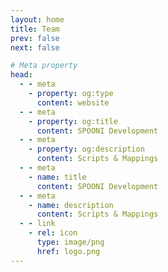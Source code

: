 ```yaml
---
layout: home
title: Team
prev: false
next: false

# Meta property
head:
  - - meta
    - property: og:type
      content: website
  - - meta
    - property: og:title
      content: SPOONI Development
  - - meta
    - property: og:description
      content: Scripts & Mappings
  - - meta
    - name: title
      content: SPOONI Development
  - - meta
    - name: description
      content: Scripts & Mappings
  - - link
    - rel: icon
      type: image/png
      href: logo.png
---
```


<script setup>
import {
  VPTeamPage,
  VPTeamPageTitle,
  VPTeamMembers,
  VPTeamPageSection
} from 'vitepress/theme'

const artist = [
        {
        avatar: 'https://cdn.discordapp.com/avatars/271688304674471937/e29d97d1eb733dbbb3040671d09e8be1.webp?size=128',
        name: 'Elitefighter',
        title: 'Lead 3D Artist',
        links: [
            { icon: 'github', link: 'https://github.com/Masterspooni' },
            { icon: 'discord', link: 'https://discordapp.com/users/989576880938176583/' },
        ]
    },
    {
        avatar: 'https://cdn.discordapp.com/avatars/540860975218163724/d6f5541116792884ee7a3aeee462e450.webp?size=128',
        name: 'Arthur Mottergan',
        title: '3D Artist',
        links: [
            { icon: 'github', link: 'https://github.com/Simastrix' },
            { icon: 'discord', link: 'https://discordapp.com/users/540860975218163724/' },
        ]
    },
]

const developer = [
    {
        avatar: 'https://avatars.githubusercontent.com/u/111930499?v=4',
        name: 'Emotion',
        title: 'Developer',
        links: [
            { icon: 'github', link: 'https://github.com/Emotion06' },
            { icon: 'discord', link: 'https://discordapp.com/users/549911000976195590/' },
        ]
    },
    {
        avatar: 'https://cdn.discordapp.com/avatars/352854698660724738/97f4a19413d024afb72a37aedf1c190d.webp?size=128',
        name: 'DrShwaggins',
        title: 'Developer',
        links: [
            { icon: 'discord', link: 'https://discordapp.com/users/352854698660724738/' },
        ]
    },
    {
        avatar: 'user.png',
        name: 'LeFruJohn',
        title: 'Developer',
        links: [
            { icon: 'discord', link: 'https://discordapp.com/users/893217081900802101/' },
        ]
    },
    {
        avatar: 'https://cdn.discordapp.com/avatars/159488771711172608/9a30377851c92d6fc0b8f195ab1da2d7.webp?size=128',
        name: 'IAMGROOT',
        title: 'Developer',
        links: [
            { icon: 'github', link: 'https://github.com/TheLastSamurai123' },
            { icon: 'discord', link: 'https://discordapp.com/users/159488771711172608/' },
        ]
    },
    {
        avatar: 'https://avatars.githubusercontent.com/u/85403339?v=4',
        name: 'i3ucky',
        title: 'Developer',
        links: [
            { icon: 'github', link: 'https://github.com/i3ucky' },
            { icon: 'discord', link: 'https://discordapp.com/users/484326762889740308/' },
        ]
    },
]

const mapper = [
    {
        avatar: 'https://cdn.discordapp.com/avatars/478599137563115520/8ba713ec93a69a43b2266562ba94e6c6.webp?size=128',
        name: 'FINN',
        title: 'Lead Mapper',
        links: [
            { icon: 'discord', link: 'https://discordapp.com/users/1009153559029366838/' },
        ]
    },
    {
        avatar: 'https://cdn.discordapp.com/avatars/331861578842636301/df4061d35e18b740de40906e069f1586.webp?size=128',
        name: 'Alina',
        title: 'Mapper',
        links: [
            { icon: 'discord', link: 'https://discordapp.com/users/893217081900802101/' },
        ]
    },
    {
        avatar: 'https://cdn.discordapp.com/avatars/590183982885502998/069fccc93c80de758ed1b212511e8c38.webp?size=128',
        name: 'Crossvok',
        title: 'Mapper',
        links: [
            { icon: 'discord', link: 'https://discordapp.com/users/1198620250774716563/' },
        ]
    },
    {
        avatar: 'https://cdn.discordapp.com/avatars/548973605724225543/a_4234ebe024fe386d7a8b719aa0c508ea.webp?size=128',
        name: 'J.A.R.V.I.S.',
        title: 'Mapper',
        links: [
            { icon: 'discord', link: 'https://discordapp.com/users/1198620462675132446/' },
        ]
    },
]

const designer = [
    {
        avatar: 'user.png',
        name: 'Leander',
        title: 'Designer',
        links: [
            { icon: 'discord', link: 'https://discordapp.com/users/364021054198251531/' },
        ]
    },
]

</script>

<VPTeamPage>
  <VPTeamPageTitle>
    <template #title>Our Team</template>
    <template #lead></template>
  </VPTeamPageTitle>

  <VPTeamPageSection>
    <template #title>3D Artists</template>
    <template #lead></template>
    <template #members>
     <VPTeamMembers size="medium" :members="artist" />
    </template>
  </VPTeamPageSection>

  <VPTeamPageSection>
    <template #title>Developers</template>
    <template #lead></template>
    <template #members>
     <VPTeamMembers size="medium" :members="developer" />
    </template>
  </VPTeamPageSection>

  <VPTeamPageSection>
    <template #title>Mappers</template>
    <template #lead></template>
    <template #members>
     <VPTeamMembers size="medium" :members="mapper" />
    </template>
  </VPTeamPageSection>

  <VPTeamPageSection>
    <template #title>Designer</template>
    <template #lead></template>
    <template #members>
     <VPTeamMembers size="medium" :members="designer" />
    </template>
  </VPTeamPageSection>
</VPTeamPage>